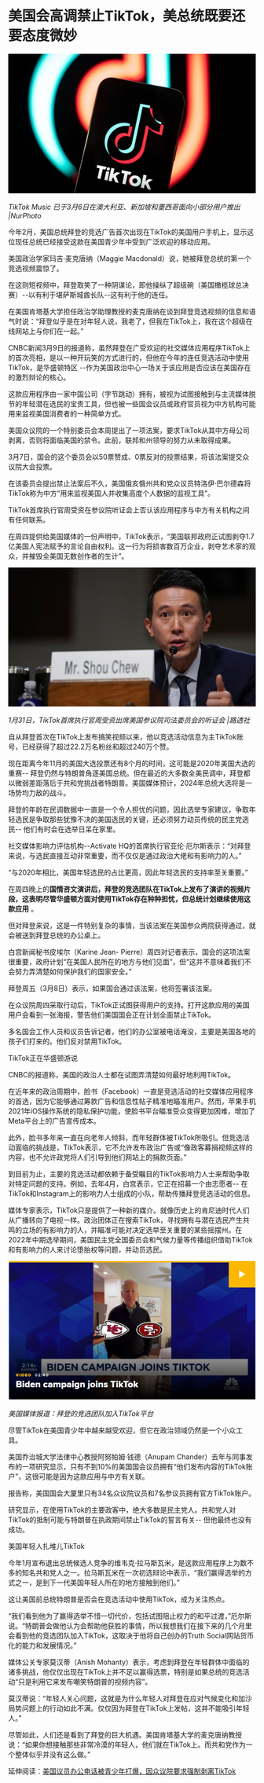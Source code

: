 # 美国会高调禁止TikTok，美总统既要还要态度微妙

![97146f3c357dc9ee71da430d4ee10b6e.jpg](https://raw.githubusercontent.com/qqhsx/qqnews_image/main/2024/03/10/美国会高调禁止TikTok，美总统既要还要态度微妙/97146f3c357dc9ee71da430d4ee10b6e.jpg)

_TikTok Music 已于3月6日在澳大利亚、新加坡和墨西哥面向小部分用户推出 |NurPhoto_

今年2月，美国总统拜登的竞选广告首次出现在TikTok的美国用户手机上，显示这位现任总统已经接受这款在美国青少年中受到广泛欢迎的移动应用。

美国政治学家玛吉·麦克唐纳（Maggie Macdonald）说，她被拜登总统的第一个竞选视频震惊了。

在这则短视频中，拜登取笑了一种阴谋论，即他操纵了超级碗（美国橄榄球总决赛）--以有利于堪萨斯城酋长队--这有利于他的连任。

在美国肯塔基大学担任政治学助理教授的麦克唐纳在谈到拜登竞选视频的信息和语气时说：“拜登似乎是在对年轻人说，我老了，但我在TikTok上，我在这个超级在线网站上与你们在一起。”

CNBC新闻3月9日的报道称，虽然拜登在广受欢迎的社交媒体应用程序TikTok上的首次亮相，是以一种开玩笑的方式进行的，但他在今年的连任竞选活动中使用TikTok，是华盛顿特区
--作为美国政治中心一场关于该应用是否应该在美国存在的激烈辩论的核心。

这款应用程序由一家中国公司（字节跳动）拥有，被视为试图接触到与主流媒体脱节的年轻潜在选民的宝贵工具，但也被一些国会议员或政府官员视为中方机构可能用来监视美国消费者的一种简单方式。

美国众议院的一个特别委员会本周提出了一项法案，要求TikTok从其中方母公司剥离，否则将面临美国的禁令。此前，联邦和州领导的努力从未取得成果。

3月7日，国会的这个委员会以50票赞成、0票反对的投票结果，将该法案提交众议院大会投票。

在该委员会提出禁止法案后不久，美国俄亥俄州共和党众议员特洛伊·巴尔德森将TikTok称为中方“用来监视美国人并收集高度个人数据的监视工具”。

TikTok首席执行官周受资在参议院听证会上否认该应用程序与中方有关机构之间有任何联系。

在周四提供给美国媒体的一份声明中，TikTok表示，“美国联邦政府正试图剥夺1.7亿美国人宪法赋予的言论自由权利。这一行为将损害数百万企业，剥夺艺术家的观众，并摧毁全美国无数创作者的生计”。

![c67d671a7a58a55efdc8a86407744d6d.jpg](https://raw.githubusercontent.com/qqhsx/qqnews_image/main/2024/03/10/美国会高调禁止TikTok，美总统既要还要态度微妙/c67d671a7a58a55efdc8a86407744d6d.jpg)

 _1月31日，TikTok首席执行官周受资出席美国参议院司法委员会的听证会 |路透社_

自从拜登首次在TikTok上发布搞笑视频以来，他以竞选活动信息为主TikTok账号，已经获得了超过22.2万名粉丝和超过240万个赞。

现在距离今年11月的美国大选投票还有8个月的时间，这可能是2020年美国大选的重赛--
拜登仍然与特朗普角逐美国总统。但在最近的大多数全美民调中，拜登都以微弱差距落后于共和党挑战者特朗普。美国媒体预计，2024年总统大选将是一场势均力敌的战斗。

拜登的年龄在民调数据中一直是一个令人担忧的问题，因此选举专家建议，争取年轻选民是争取那些犹豫不决的美国选民的关键，还必须努力动员传统的民主党选民--
他们有时会在选举日呆在家里。

社交媒体影响力评估机构--Activate HQ的首席执行官亚伦·厄尔斯表示：“对拜登来说，与选民直接互动非常重要，而不仅仅是通过政治大佬和有影响力的人。”

“与2020年相比，美国年轻选民的占比更高，因此年轻选民的支持率至关重要。”

在周四晚上的**国情咨文演讲后，拜登的竞选团队在TikTok上发布了演讲的视频片段，这表明尽管华盛顿方面对使用TikTok存在种种担忧，但总统计划继续使用这款应用**
。

但对拜登来说，这是一件特别复杂的事情，当该法案在美国参众两院获得通过，就会被送到拜登总统的办公桌上。

白宫新闻秘书皮埃尔（Karine Jean-
Pierre）周四对记者表示，国会的这项法案很重要，政府计划“在美国人民所在的地方与他们见面”，但“这并不意味着我们不会努力弄清楚如何保护我们的国家安全。”

拜登周五（3月8日）表示，如果国会通过该法案，他将签署该法案。

在众议院周四采取行动后，TikTok正试图获得用户的支持。打开这款应用的美国用户会看到一张海报，警告他们美国国会正在计划全面禁止TikTok。

多名国会工作人员和议员告诉记者，他们的办公室被电话淹没，主要是美国各地的孩子们打来的。他们反对禁用TikTok。

TikTok正在华盛顿游说

CNBC的报道称，美国的政治人士都在试图弄清楚如何最好地利用TikTok。

在近年来的政治周期中，脸书（Facebook）一直是竞选活动的社交媒体应用程序的首选，因为它能够通过筹款广告和信息性帖子精准地瞄准用户。然而，苹果手机2021年iOS操作系统的隐私保护功能，使脸书平台瞄准受众变得更加困难，增加了Meta平台上的广告宣传成本。

此外，脸书多年来一直在向老年人倾斜，而年轻群体被TikTok所吸引。但竞选活动面临的挑战是，TikTok表示，它不允许发布政治广告或“像政客募捐视频这样的内容，也不允许政党将人们引导到他们网站上的捐款页面。”

到目前为止，主要的竞选活动都依赖于备受瞩目的TikTok影响力人士来帮助争取对特定问题的支持。例如，去年4月，白宫表示，它正在招募一个由志愿者--
在TikTok和Instagram上的影响力人士组成的小队，帮助传播拜登竞选活动的信息。

媒体专家表示，TikTok只是提供了一种新的媒介。就像历史上的肯尼迪时代人们从广播转向了电视一样。政治团体正在搜索TikTok，寻找拥有与潜在选民产生共鸣的立场的有影响力的人，并瞄准可能对决定选举至关重要的某些摇摆州。在2022年中期选举期间，美国民主党全国委员会和气候力量等传播组织借助TikTok和有影响力的人来讨论堕胎权等问题，并动员选民。

![9fe7b066161f51249624c44ac1e69826.jpg](https://raw.githubusercontent.com/qqhsx/qqnews_image/main/2024/03/10/美国会高调禁止TikTok，美总统既要还要态度微妙/9fe7b066161f51249624c44ac1e69826.jpg)

 _美国媒体报道：拜登的竞选团队加入TikTok平台_

尽管TikTok在美国青少年中越来越受欢迎，但它在政治领域仍然是一个小众工具。

美国乔治城大学法律中心教授阿努帕姆·钱德（Anupam
Chander）去年与同事发布的一项研究显示，只有不到10%的美国国会议员拥有“他们发布内容的TikTok账户”，这很可能是因为这款应用与中方有关联。

报告称，美国国会大厦里只有34名众议院议员和7名参议员拥有官方TikTok账户。

研究显示，在使用TikTok的主要政客中，绝大多数是民主党人。共和党人对TikTok的抵制可能与特朗普在执政期间禁止TikTok的誓言有关--
但他最终也没有成功。

美国年轻人扎堆儿TikTok

今年1月宣布退出总统候选人竞争的维韦克·拉马斯瓦米，是这款应用程序上为数不多的知名共和党人之一。拉马斯瓦米在一次初选辩论中表示，“我们赢得选举的方式之一，是到下一代美国年轻人所在的地方接触到他们。”

这让美国前总统特朗普是否会在竞选活动中使用TikTok，成为关注热点。

“我们看到他为了赢得选举不惜一切代价，包括试图阻止权力的和平过渡，”厄尔斯说。“特朗普会做他认为会帮助他获胜的事情，所以我想我们在接下来的几个月里会看到他的竞选团队加入TikTok，这取决于他将自己创办的Truth
Social网站货币化的能力和发展情况。”

媒体公关专家莫汉蒂（Anish
Mohanty）表示，考虑到拜登在年轻群体中面临的诸多挑战，他仅仅出现在TikTok上并不足以赢得选票，特别是如果总统的竞选活动“只是利用它来发布嘲笑特朗普的视频内容”。

莫汉蒂说：“年轻人关心问题，这就是为什么年轻人对拜登在应对气候变化和加沙局势问题上的行动如此不满。仅仅因为拜登在TikTok上发帖，这并不能吸引年轻人。”

尽管如此，人们还是看到了拜登的巨大机遇。美国肯塔基大学的麦克唐纳教授说：“如果你想接触那些非常冷漠的年轻人，他们就在TikTok上。而共和党作为一个整体似乎并没有这么做。”

延伸阅读：[美国议员办公电话被青少年打爆，因众议院要求强制剥离TikTok](https://news.qq.com/rain/a/20240308A03LKC00)

